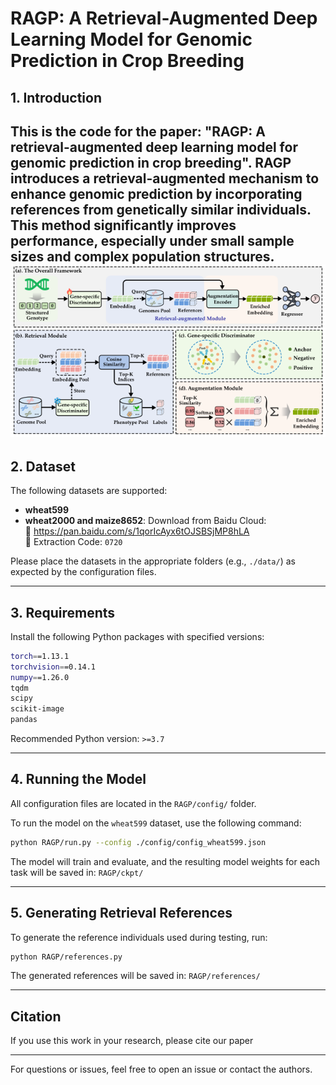 # RAGP: A Retrieval-Augmented Deep Learning Model for Genomic Prediction in Crop Breeding

## 1. Introduction

This is the code for the paper: **"RAGP: A retrieval-augmented deep learning model for genomic prediction in crop breeding"**. RAGP introduces a retrieval-augmented mechanism to enhance genomic prediction by incorporating references from genetically similar individuals. This method significantly improves performance, especially under small sample sizes and complex population structures.
![image](framework.png)
---

## 2. Dataset

The following datasets are supported:
- **wheat599**
- **wheat2000 and maize8652**: Download from Baidu Cloud:  
  🔗 https://pan.baidu.com/s/1qorIcAyx6tOJSBSjMP8hLA  
  🔑 Extraction Code: `0720`


Please place the datasets in the appropriate folders (e.g., `./data/`) as expected by the configuration files.

---

## 3. Requirements

Install the following Python packages with specified versions:

```bash
torch==1.13.1
torchvision==0.14.1
numpy==1.26.0
tqdm
scipy
scikit-image
pandas
```

Recommended Python version: `>=3.7`

---

## 4. Running the Model

All configuration files are located in the `RAGP/config/` folder.

To run the model on the `wheat599` dataset, use the following command:

```bash
python RAGP/run.py --config ./config/config_wheat599.json
```

The model will train and evaluate, and the resulting model weights for each task will be saved in: `RAGP/ckpt/`

---

## 5. Generating Retrieval References

To generate the reference individuals used during testing, run:

```bash
python RAGP/references.py
```

The generated references will be saved in:
`RAGP/references/`

---

## Citation

If you use this work in your research, please cite our paper


---


For questions or issues, feel free to open an issue or contact the authors.
